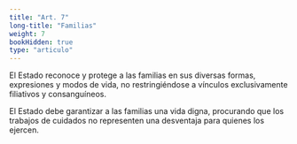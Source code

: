 ```yaml
---
title: "Art. 7"
long-title: "Familias"
weight: 7
bookHidden: true
type: "articulo"
---
```


El Estado reconoce y protege a las familias en sus diversas formas, expresiones y modos de vida, no restringiéndose a vínculos exclusivamente filiativos y consanguíneos.

El Estado debe garantizar a las familias una vida digna, procurando que los trabajos de cuidados no representen una desventaja para quienes los ejercen.
